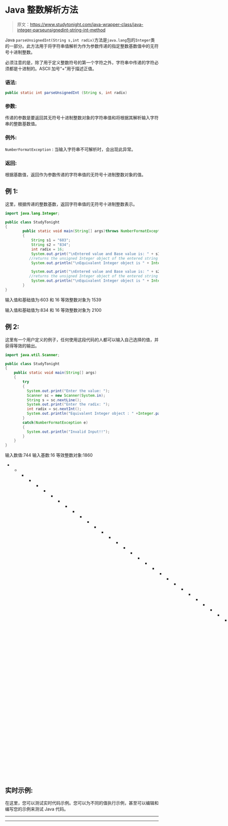 # Java 整数解析方法

> 原文：<https://www.studytonight.com/java-wrapper-class/java-integer-parseunsignedint-string-int-method>

Java `parseUnsignedInt(String s,int radix)`方法是`java.lang`包的`Integer`类的一部分。此方法用于将字符串值解析为作为参数传递的指定整数基数值中的无符号十进制整数。

必须注意的是，除了用于定义整数符号的第一个字符之外，字符串中传递的字符必须都是十进制的。ASCII 加号“+”用于描述正值。

### 语法:

```java
public static int parseUnsignedInt (String s, int radix) 
```

### 参数:

传递的参数是要返回其无符号十进制整数对象的字符串值和将根据其解析输入字符串的整数基数值。

### 例外:

`NumberFormatException` : 当输入字符串不可解析时，会出现此异常。

### 返回:

根据基数值，返回作为参数传递的字符串值的无符号十进制整数对象的值。

## 例 1:

这里，根据传递的整数基数，返回字符串值的无符号十进制整数表示。

```java
import java.lang.Integer;

public class StudyTonight
{  
        public static void main(String[] args)throws NumberFormatException 
        { 
            String s1 = "603";
            String s2 = "834";
            int radix = 16;  
            System.out.print("\nEntered value and Base value is: " + s1 + " and " + radix);  
           //returns the unsigned Integer object of the entered string in accordance with the radix            
            System.out.println("\nEquivalent Integer object is " + Integer.parseUnsignedInt(s1, radix)); 

            System.out.print("\nEntered value and Base value is: " + s2 + " and " + radix);  
           //returns the unsigned Integer object of the entered string in accordance with the radix            
            System.out.println("\nEquivalent Integer object is " + Integer.parseUnsignedInt(s2, radix)); 
        }            
} 
```

输入值和基础值为:603 和 16
等效整数对象为 1539

输入值和基础值为:834 和 16
等效整数对象为 2100

## 例 2:

这里有一个用户定义的例子，任何使用这段代码的人都可以输入自己选择的值，并获得等效的输出。

```java
import java.util.Scanner; 

public class StudyTonight
{  
    public static void main(String[] args)
    {  
        try
        {
          System.out.print("Enter the value: ");  
          Scanner sc = new Scanner(System.in);  
          String s = sc.nextLine();  
          System.out.print("Enter the radix: "); 
          int radix = sc.nextInt();
          System.out.println("Equivalent Integer object : " +Integer.parseUnsignedInt(s,radix)); //parse the string value into unsigned value with respect to radix 
        }
        catch(NumberFormatException e)
        {
          System.out.println("Invalid Input!!");
        }  
    }  
} 
```

输入数值:744
输入基数:16
等效整数对象:1860
* * * * * * * * * * * * * * * * * * * * * * * * * * * * * * * * * * * T4】输入数值:-234
输入基数:8
无效输入！！

## 实时示例:

在这里，您可以测试实时代码示例。您可以为不同的值执行示例，甚至可以编辑和编写您的示例来测试 Java 代码。

* * *

* * *